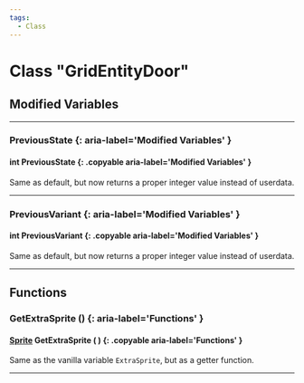 ```yaml
---
tags:
  - Class
---
```

# Class "GridEntityDoor"

## Modified Variables
___
### PreviousState {: aria-label='Modified Variables' }
#### int PreviousState  {: .copyable aria-label='Modified Variables' }
Same as default, but now returns a proper integer value instead of userdata.

___
### PreviousVariant {: aria-label='Modified Variables' }
#### int PreviousVariant  {: .copyable aria-label='Modified Variables' }
Same as default, but now returns a proper integer value instead of userdata.

___

## Functions

### GetExtraSprite () {: aria-label='Functions' }
#### [Sprite](Sprite.md) GetExtraSprite ( ) {: .copyable aria-label='Functions' }
Same as the vanilla variable `ExtraSprite`, but as a getter function.
___  